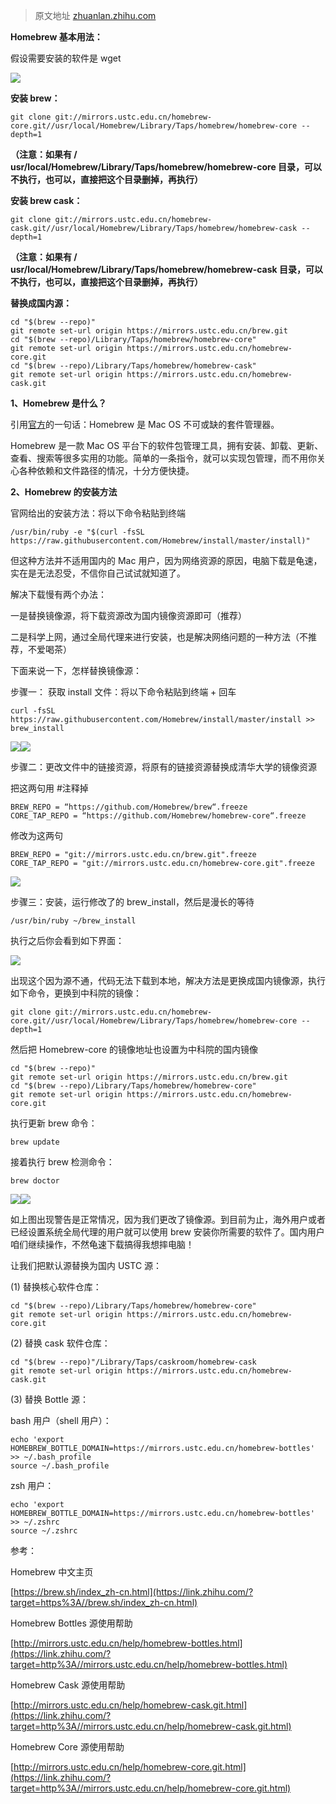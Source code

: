 >  原文地址 [zhuanlan.zhihu.com](https://zhuanlan.zhihu.com/p/59805070)

**Homebrew 基本用法：**

假设需要安装的软件是 wget

![](https://oj84-1259326782.cos.ap-chengdu.myqcloud.com/uPic/2021/05_17_v2-24f833b4a50da21ecf84bd32d0be3954_r.jpg)

**安装 brew：**

```
git clone git://mirrors.ustc.edu.cn/homebrew-core.git//usr/local/Homebrew/Library/Taps/homebrew/homebrew-core --depth=1
```

**（注意：如果有 / usr/local/Homebrew/Library/Taps/homebrew/homebrew-core 目录，可以不执行，也可以，直接把这个目录删掉，再执行）**

**安装 brew cask：**

```
git clone git://mirrors.ustc.edu.cn/homebrew-cask.git//usr/local/Homebrew/Library/Taps/homebrew/homebrew-cask --depth=1
```

**（注意：如果有 / usr/local/Homebrew/Library/Taps/homebrew/homebrew-cask 目录，可以不执行，也可以，直接把这个目录删掉，再执行）**

**替换成国内源：**

```
cd "$(brew --repo)"
git remote set-url origin https://mirrors.ustc.edu.cn/brew.git
cd "$(brew --repo)/Library/Taps/homebrew/homebrew-core"
git remote set-url origin https://mirrors.ustc.edu.cn/homebrew-core.git
cd "$(brew --repo)/Library/Taps/homebrew/homebrew-cask"
git remote set-url origin https://mirrors.ustc.edu.cn/homebrew-cask.git
```

**1、Homebrew 是什么？**

引用[官方](https://link.zhihu.com/?target=https%3A//link.jianshu.com/%3Ft%3Dhttp%253A%252F%252Fbrew.sh%252F)的一句话：Homebrew 是 Mac OS 不可或缺的套件管理器。

Homebrew 是一款 Mac OS 平台下的软件包管理工具，拥有安装、卸载、更新、查看、搜索等很多实用的功能。简单的一条指令，就可以实现包管理，而不用你关心各种依赖和文件路径的情况，十分方便快捷。

**2、Homebrew 的安装方法**

官网给出的安装方法：将以下命令粘贴到终端

```
/usr/bin/ruby -e "$(curl -fsSL https://raw.githubusercontent.com/Homebrew/install/master/install)"
```

但这种方法并不适用国内的 Mac 用户，因为网络资源的原因，电脑下载是龟速，实在是无法忍受，不信你自己试试就知道了。

解决下载慢有两个办法：

一是替换镜像源，将下载资源改为国内镜像资源即可（推荐）

二是科学上网，通过全局代理来进行安装，也是解决网络问题的一种方法（不推荐，不爱喝茶）

下面来说一下，怎样替换镜像源：

步骤一： 获取 install 文件：将以下命令粘贴到终端 + 回车

```
curl -fsSL https://raw.githubusercontent.com/Homebrew/install/master/install >> brew_install
```

![](https://pic4.zhimg.com/v2-c94cf5b2fa12f0b4fccdc68313aa413b_r.jpg)![](https://pic1.zhimg.com/v2-87564e9b9f35d72563b33e5258856e20_r.jpg)

步骤二：更改文件中的链接资源，将原有的链接资源替换成清华大学的镜像资源

把这两句用 #注释掉

```
BREW_REPO = “https://github.com/Homebrew/brew“.freeze
CORE_TAP_REPO = “https://github.com/Homebrew/homebrew-core“.freeze
```

修改为这两句

```
BREW_REPO = "git://mirrors.ustc.edu.cn/brew.git".freeze
CORE_TAP_REPO = "git://mirrors.ustc.edu.cn/homebrew-core.git".freeze
```

![](https://pic2.zhimg.com/v2-1e3f6b7d85994e836ef6e819d8727d5d_r.jpg)

步骤三：安装，运行修改了的 brew_install，然后是漫长的等待

```
/usr/bin/ruby ~/brew_install
```

执行之后你会看到如下界面：

![](https://pic3.zhimg.com/v2-352082e311b088d40af1a9ef07d48756_r.jpg)

出现这个因为源不通，代码无法下载到本地，解决方法是更换成国内镜像源，执行如下命令，更换到中科院的镜像：

```
git clone git://mirrors.ustc.edu.cn/homebrew-core.git//usr/local/Homebrew/Library/Taps/homebrew/homebrew-core --depth=1
```

然后把 Homebrew-core 的镜像地址也设置为中科院的国内镜像

```
cd "$(brew --repo)"
git remote set-url origin https://mirrors.ustc.edu.cn/brew.git
cd "$(brew --repo)/Library/Taps/homebrew/homebrew-core"
git remote set-url origin https://mirrors.ustc.edu.cn/homebrew-core.git
```

执行更新 brew 命令：

```
brew update
```


接着执行 brew 检测命令：

```
brew doctor
```

![](https://pic3.zhimg.com/v2-352082e311b088d40af1a9ef07d48756_r.jpg)![](https://pic3.zhimg.com/v2-2f1e4a6041973bcb7d551fb3eb825c36_r.jpg)

如上图出现警告是正常情况，因为我们更改了镜像源。到目前为止，海外用户或者已经设置系统全局代理的用户就可以使用 brew 安装你所需要的软件了。国内用户咱们继续操作，不然龟速下载搞得我想摔电脑！

让我们把默认源替换为国内 USTC 源：

(1) 替换核心软件仓库：

```
cd "$(brew --repo)/Library/Taps/homebrew/homebrew-core"
git remote set-url origin https://mirrors.ustc.edu.cn/homebrew-core.git
```

(2) 替换 cask 软件仓库：

```
cd "$(brew --repo)"/Library/Taps/caskroom/homebrew-cask
git remote set-url origin https://mirrors.ustc.edu.cn/homebrew-cask.git
```

(3) 替换 Bottle 源：

bash 用户（shell 用户）：

```
echo 'export HOMEBREW_BOTTLE_DOMAIN=https://mirrors.ustc.edu.cn/homebrew-bottles' >> ~/.bash_profile
source ~/.bash_profile
```

zsh 用户：

```
echo 'export HOMEBREW_BOTTLE_DOMAIN=https://mirrors.ustc.edu.cn/homebrew-bottles' >> ~/.zshrc
source ~/.zshrc
```


参考：

Homebrew 中文主页

[https://brew.sh/index_zh-cn.html](https://link.zhihu.com/?target=https%3A//brew.sh/index_zh-cn.html)

Homebrew Bottles 源使用帮助

[http://mirrors.ustc.edu.cn/help/homebrew-bottles.html](https://link.zhihu.com/?target=http%3A//mirrors.ustc.edu.cn/help/homebrew-bottles.html)

Homebrew Cask 源使用帮助

[http://mirrors.ustc.edu.cn/help/homebrew-cask.git.html](https://link.zhihu.com/?target=http%3A//mirrors.ustc.edu.cn/help/homebrew-cask.git.html)

Homebrew Core 源使用帮助

[http://mirrors.ustc.edu.cn/help/homebrew-core.git.html](https://link.zhihu.com/?target=http%3A//mirrors.ustc.edu.cn/help/homebrew-core.git.html)